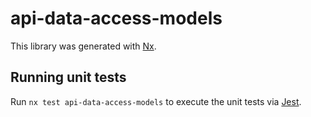 # api-data-access-models

This library was generated with [Nx](https://nx.dev).

## Running unit tests

Run `nx test api-data-access-models` to execute the unit tests via [Jest](https://jestjs.io).

